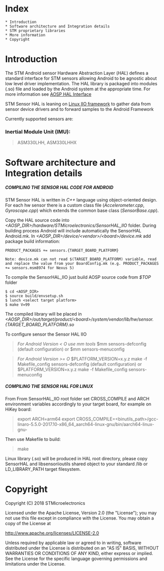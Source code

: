 Index
=====
	* Introduction
	* Software architecture and Integration details
	* STM proprietary libraries
	* More information
	* Copyright


Introduction
=========

The STM Android sensor Hardware Abstraction Layer (*HAL*) defines a standard interface for STM sensors allowing Android to be agnostic about low level driver implementation. The HAL library is packaged into modules (.so) file and loaded by the Android system at the appropriate time. For more information see [AOSP HAL Interface](https://source.android.com/devices/sensors/hal-interface.html) 

STM Sensor HAL is leaning on [Linux IIO framework](https://git.kernel.org/cgit/linux/kernel/git/torvalds/linux.git/tree/Documentation/iio) to gather data from sensor device drivers and to forward samples to the Android Framework

Currently supported sensors are:

### Inertial Module Unit (IMU):

>    ASM330LHH, ASM330LHHX

Software architecture and Integration details
=============
##### COMPILING THE SENSOR HAL CODE FOR ANDROID
STM Sensor HAL is written in *C++* language using object-oriented design. For each hw sensor there is a custom class file (*Accelerometer.cpp*, *Gyroscope.cpp*) which extends the common base class (*SensorBase.cpp*).

Copy the HAL source code into *<AOSP_DIR\>/hardware/STMicroelectronics/SensorHAL_IIO* folder. During building process Android will include automatically the SensorHAL Android.mk.
In *<AOSP_DIR\>/device/<vendor\>/<board\>/device.mk* add package build information:

	PRODUCT_PACKAGES += sensors.{TARGET_BOARD_PLATFORM}

	Note: device.mk can not read $(TARGET_BOARD_PLATFORM) variable, read and replace the value from your BoardConfig.mk (e.g. PRODUCT_PACKAGES += sensors.msm8974 for Nexus 5)

To compile the SensorHAL_IIO just build AOSP source code from *$TOP* folder

	$ cd <AOSP_DIR>
	$ source build/envsetup.sh
	$ lunch <select target platform>
	$ make V=99

The compiled library will be placed in *<AOSP_DIR\>/out/target/product/<board\>/system/vendor/lib/hw/sensor.{TARGET_BOARD_PLATFORM}.so*

To configure sensor the Sensor HAL IIO

> *For Android Version < O use mm tools*
>	$mm sensors-defconfig (default configuration)
> or
>	$mm sensors-menuconfig

> *For Android Version >= O*
>    $PLATFORM_VERSION=x.y.z make -f Makefile_config sensors-defconfig (default configuration)
> or
>    $PLATFORM_VERSION=x.y.z make -f Makefile_config sensors-menuconfig

##### COMPILING THE SENSOR HAL FOR LINUX
From From SensorHAL_IIO root folder set CROSS_COMPILE and ARCH environment variables accordingly to your target
board, for example on HiKey board:

>    export ARCH=arm64
>    export CROSS_COMPILE=<binutils_path>/gcc-linaro-5.5.0-2017.10-x86_64_aarch64-linux-gnu/bin/aarch64-linux-gnu-

Then use Makefile to build:

>    make


   Linux library (.so) will be produced in HAL root directory, please copy SensorHAL and libsensoriioutils shared object to your standard /lib or LD_LIBRARY_PATH target filesystem.

Copyright
========
Copyright (C) 2018 STMicroelectronics

Licensed under the Apache License, Version 2.0 (the "License"); you may not use this file except in compliance with the License. You may obtain a copy of the License at

http://www.apache.org/licenses/LICENSE-2.0

Unless required by applicable law or agreed to in writing, software distributed under the License is distributed on an "AS IS" BASIS, WITHOUT WARRANTIES OR CONDITIONS OF ANY KIND, either express or implied. See the License for the specific language governing permissions and limitations under the License.
